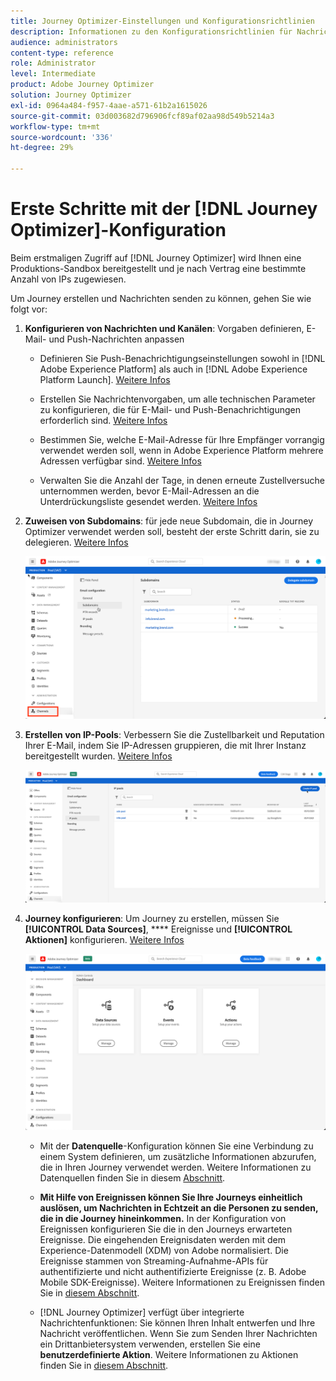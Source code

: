 ```yaml
---
title: Journey Optimizer-Einstellungen und Konfigurationsrichtlinien
description: Informationen zu den Konfigurationsrichtlinien für Nachrichten und Journey
audience: administrators
content-type: reference
role: Administrator
level: Intermediate
product: Adobe Journey Optimizer
solution: Journey Optimizer
exl-id: 0964a484-f957-4aae-a571-61b2a1615026
source-git-commit: 03d003682d796906fcf89af02aa98d549b5214a3
workflow-type: tm+mt
source-wordcount: '336'
ht-degree: 29%

---
```



# Erste Schritte mit der [!DNL Journey Optimizer]-Konfiguration

Beim erstmaligen Zugriff auf [!DNL Journey Optimizer] wird Ihnen eine Produktions-Sandbox bereitgestellt und je nach Vertrag eine bestimmte Anzahl von IPs zugewiesen.

Um Journey erstellen und Nachrichten senden zu können, gehen Sie wie folgt vor:

1. **Konfigurieren von Nachrichten und Kanälen**: Vorgaben definieren, E-Mail- und Push-Nachrichten anpassen

   * Definieren Sie Push-Benachrichtigungseinstellungen sowohl in [!DNL Adobe Experience Platform] als auch in [!DNL Adobe Experience Platform Launch]. [Weitere Infos](../push-gs.md)

   * Erstellen Sie Nachrichtenvorgaben, um alle technischen Parameter zu konfigurieren, die für E-Mail- und Push-Benachrichtigungen erforderlich sind. [Weitere Infos](message-presets.md)

   * Bestimmen Sie, welche E-Mail-Adresse für Ihre Empfänger vorrangig verwendet werden soll, wenn in Adobe Experience Platform mehrere Adressen verfügbar sind. [Weitere Infos](primary-email-addresses.md)

   * Verwalten Sie die Anzahl der Tage, in denen erneute Zustellversuche unternommen werden, bevor E-Mail-Adressen an die Unterdrückungsliste gesendet werden. [Weitere Infos](manage-suppression-list.md)

   <!--
    * Understand push notification flow. [Learn more](../push-gs.md)
    -->

1. **Zuweisen von Subdomains**: für jede neue Subdomain, die in Journey Optimizer verwendet werden soll, besteht der erste Schritt darin, sie zu delegieren. [Weitere Infos](about-subdomain-delegation.md)

   ![](../assets/subdomain.png)

1. **Erstellen von IP-Pools**: Verbessern Sie die Zustellbarkeit und Reputation Ihrer E-Mail, indem Sie IP-Adressen gruppieren, die mit Ihrer Instanz bereitgestellt wurden. [Weitere Infos](ip-pools.md)

   ![](../assets/ip-pool.png)

1. **Journey konfigurieren**: Um Journey zu erstellen, müssen Sie  **[!UICONTROL Data Sources]**,  **** Ereignisse und  **[!UICONTROL Aktionen]** konfigurieren. [Weitere Infos](about-data-sources-events-actions.md)

   ![](../assets/admin-menu.png)

   * Mit der **Datenquelle**-Konfiguration können Sie eine Verbindung zu einem System definieren, um zusätzliche Informationen abzurufen, die in Ihren Journey verwendet werden. Weitere Informationen zu Datenquellen finden Sie in diesem [Abschnitt](../datasource/about-data-sources.md).

   * **Mit Hilfe von Ereignissen können Sie Ihre Journeys einheitlich auslösen, um Nachrichten in Echtzeit an die Personen zu senden, die in die Journey hineinkommen.** In der Konfiguration von Ereignissen konfigurieren Sie die in den Journeys erwarteten Ereignisse. Die eingehenden Ereignisdaten werden mit dem Experience-Datenmodell (XDM) von Adobe normalisiert. Die Ereignisse stammen von Streaming-Aufnahme-APIs für authentifizierte und nicht authentifizierte Ereignisse (z. B. Adobe Mobile SDK-Ereignisse). Weitere Informationen zu Ereignissen finden Sie in [diesem Abschnitt](../event/about-events.md).

   * [!DNL Journey Optimizer] verfügt über integrierte Nachrichtenfunktionen: Sie können Ihren Inhalt entwerfen und Ihre Nachricht veröffentlichen. Wenn Sie zum Senden Ihrer Nachrichten ein Drittanbietersystem verwenden, erstellen Sie eine **benutzerdefinierte Aktion**. Weitere Informationen zu Aktionen finden Sie in [diesem Abschnitt](../action/action.md).
